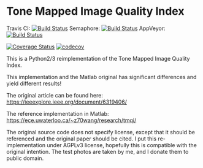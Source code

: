 Tone Mapped Image Quality Index
===============================


Travis CI: [![Build Status](https://travis-ci.org/dvolgyes/TMQI.svg?branch=master)](https://travis-ci.org/dvolgyes/TMQI)
Semaphore: [![Build Status](https://semaphoreci.com/api/v1/dvolgyes/tmqi/branches/master/badge.svg)](https://semaphoreci.com/dvolgyes/tmqi)
AppVeyor: [![Build Status](https://img.shields.io/appveyor/ci/dvolgyes/TMQI.svg)](https://ci.appveyor.com/project/dvolgyes/tmqi)

[![Coverage Status](https://img.shields.io/coveralls/github/dvolgyes/TMQI/master.svg)](https://coveralls.io/github/dvolgyes/TMQI?branch=master)
[![codecov](https://codecov.io/gh/dvolgyes/TMQI/branch/master/graph/badge.svg)](https://codecov.io/gh/dvolgyes/TMQI)

This is a Python2/3 reimplementation of the Tone Mapped Image Quality Index.

This implementation and the Matlab original has significant differences
and yield different results!

The original article can be found here: https://ieeexplore.ieee.org/document/6319406/

The reference implementation in Matlab: https://ece.uwaterloo.ca/~z70wang/research/tmqi/

The original source code does not specify license, except that it should be referenced
and the original paper should be cited. 
I put this re-implementation under AGPLv3 license, hopefully this is compatible
with the original intention. The test photos are taken by me, and I donate them to public domain.
